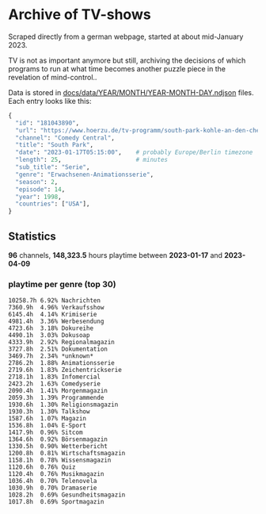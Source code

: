 # Archive of TV-shows

Scraped directly from a german webpage, started at about mid-January 2023.

TV is not as important anymore but still, archiving the decisions of which programs to run at what time
becomes another puzzle piece in the revelation of mind-control.. 

Data is stored in [docs/data/YEAR/MONTH/YEAR-MONTH-DAY.ndjson](docs/data/) files. 
Each entry looks like this:

```python
{
  "id": "181043890", 
  "url": "https://www.hoerzu.de/tv-programm/south-park-kohle-an-den-chefkoch/bid_181043890/", 
  "channel": "Comedy Central", 
  "title": "South Park", 
  "date": "2023-01-17T05:15:00",    # probably Europe/Berlin timezone 
  "length": 25,                     # minutes 
  "sub_title": "Serie", 
  "genre": "Erwachsenen-Animationsserie", 
  "season": 2, 
  "episode": 14, 
  "year": 1998, 
  "countries": ["USA"],
}
```

## Statistics

**96** channels, **148,323.5** hours playtime between **2023-01-17** and **2023-04-09**


### playtime per genre (top 30)

    10258.7h 6.92% Nachrichten
    7360.9h  4.96% Verkaufsshow
    6145.4h  4.14% Krimiserie
    4981.4h  3.36% Werbesendung
    4723.6h  3.18% Dokureihe
    4490.1h  3.03% Dokusoap
    4333.9h  2.92% Regionalmagazin
    3727.8h  2.51% Dokumentation
    3469.7h  2.34% *unknown*
    2786.2h  1.88% Animationsserie
    2719.6h  1.83% Zeichentrickserie
    2718.1h  1.83% Infomercial
    2423.2h  1.63% Comedyserie
    2090.4h  1.41% Morgenmagazin
    2059.3h  1.39% Programmende
    1930.6h  1.30% Religionsmagazin
    1930.3h  1.30% Talkshow
    1587.6h  1.07% Magazin
    1536.8h  1.04% E-Sport
    1417.9h  0.96% Sitcom
    1364.6h  0.92% Börsenmagazin
    1330.5h  0.90% Wetterbericht
    1200.8h  0.81% Wirtschaftsmagazin
    1158.1h  0.78% Wissensmagazin
    1120.6h  0.76% Quiz
    1120.4h  0.76% Musikmagazin
    1036.4h  0.70% Telenovela
    1030.9h  0.70% Dramaserie
    1028.2h  0.69% Gesundheitsmagazin
    1017.8h  0.69% Sportmagazin
